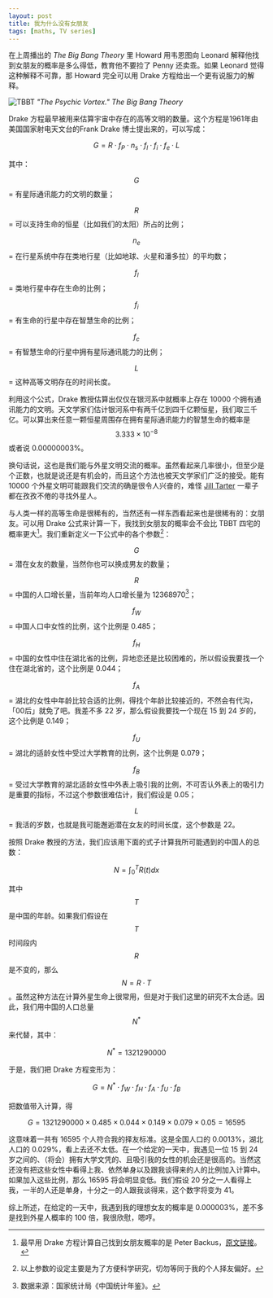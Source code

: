 ```yaml
---
layout: post
title: 我为什么没有女朋友
tags: [maths, TV series]
---
```


在上周播出的 _The Big Bang Theory_ 里 Howard 用韦恩图向 Leonard 解释他找到女朋友的概率是多么得低，教育他不要捡了 Penny 还卖乖。如果 Leonard 觉得这种解释不可靠，那 Howard 完全可以用 Drake 方程给出一个更有说服力的解释。

![TBBT](http://ww4.sinaimg.cn/large/abb3ee10gw1eywdk3crqyj20zk0k0ah1.jpg)
_"The Psychic Vortex." The Big Bang Theory_

Drake 方程最早被用来估算宇宙中存在的高等文明的数量。这个方程是1961年由美国国家射电天文台的Frank Drake 博士提出来的，可以写成：

$$
G=R\cdot f_P\cdot n_s\cdot f_l\cdot f_i\cdot f_e\cdot L
$$

其中：

$$G$$ = 有星际通讯能力的文明的数量；

$$R$$ = 可以支持生命的恒星（比如我们的太阳）所占的比例；

$$n_e$$ = 在行星系统中存在类地行星（比如地球、火星和潘多拉）的平均数；

$$f_l$$ = 类地行星中存在生命的比例；

$$f_i$$ = 有生命的行星中存在智慧生命的比例；

$$f_c$$ = 有智慧生命的行星中拥有星际通讯能力的比例；

$$L$$ = 这种高等文明存在的时间长度。

利用这个公式，Drake 教授估算出仅仅在银河系中就概率上存在 10000 个拥有通讯能力的文明。天文学家们估计银河系中有两千亿到四千亿颗恒星，我们取三千亿。可以算出来任意一颗恒星周围存在拥有星际通讯能力的智慧生命的概率是 $$3.333\times10^{-8}$$ 或者说 0.00000003%。

换句话说，这也是我们能与外星文明交流的概率。虽然看起来几率很小，但至少是个正数，也就是说还是有机会的，而且这个方法也被天文学家们广泛的接受。能有 10000 个外星文明可能跟我们交流的确是很令人兴奋的，难怪 [Jill Tarter](/2009/jill-tarter/) 一辈子都在孜孜不倦的寻找外星人。

与人类一样的高等生命是很稀有的，当然还有一样东西看起来也是很稀有的：女朋友。可以用 Drake 公式来计算一下，我找到女朋友的概率会不会比 TBBT 四宅的概率更大[^1]。我们重新定义一下公式中的各个参数[^2]：

$$G$$ = 潜在女友的数量，当然你也可以换成男友的数量；

$$R$$ = 中国的人口增长量，当前年均人口增长量为 12368970[^3]；

$$f_W$$ = 中国人口中女性的比例，这个比例是 0.485；

$$f_H$$ = 中国的女性中住在湖北省的比例，异地恋还是比较困难的，所以假设我要找一个住在湖北省的，这个比例是 0.044；

$$f_A$$ = 湖北的女性中年龄比较合适的比例，得找个年龄比较接近的，不然会有代沟，「00后」就免了吧。我差不多 22 岁，那么假设我要找一个现在 15 到 24 岁的，这个比例是 0.149；

$$f_U$$ = 湖北的适龄女性中受过大学教育的比例，这个比例是 0.079；

$$f_B$$ = 受过大学教育的湖北适龄女性中外表上吸引我的比例，不可否认外表上的吸引力是重要的指标，不过这个参数很难估计，我们假设是 0.05；

$$L$$ = 我活的岁数，也就是我可能邂逅潜在女友的时间长度，这个参数是 22。

按照 Drake 教授的方法，我们应该用下面的式子计算我所可能遇到的中国人的总数：

$$
N=\int_0^T R(t) dx
$$

其中 $$T$$ 是中国的年龄。如果我们假设在 $$T$$ 时间段内 $$R$$ 是不变的，那么 $$N=R·T$$。虽然这种方法在计算外星生命上很常用，但是对于我们这里的研究不太合适。因此，我们用中国的人口总量 $$N^{\ast}$$ 来代替，其中：

$$
N^{\ast} = 1321290000
$$

于是，我们把 Drake 方程变形为：

$$
G=N^{\ast}\cdot f_W\cdot f_H\cdot f_A\cdot f_U\cdot f_B
$$

把数值带入计算，得

$$
G = 1321290000\times 0.485\times 0.044\times 0.149\times 0.079\times 0.05 = 16595
$$

这意味着一共有 16595 个人符合我的择友标准。这是全国人口的 0.0013%，湖北人口的 0.029%，看上去还不太低。在一个给定的一天中，我遇见一位 15 到 24 岁之间的、（将会）拥有大学文凭的、且吸引我的女性的机会还是很高的。当然这还没有把这些女性中看得上我、依然单身以及跟我谈得来的人的比例加入计算中。如果加入这些比例，那么 16595 将会明显变低。我们假设 20 分之一人看得上我，一半的人还是单身，十分之一的人跟我谈得来，这个数字将变为 41。

综上所述，在给定的一天中，我遇到我的理想女友的概率是 0.000003%，差不多是找到外星人概率的 100 倍，我很欣慰，嗯哼。

[^1]: 最早用 Drake 方程计算自己找到女朋友概率的是 Peter Backus，[原文链接](http://www2.warwick.ac.uk/fac/soc/economics/staff/phd_students/backus/why_i_dont_have_a_girlfriend.pdf)。

[^2]: 以上参数的设定主要是为了方便科学研究，切勿等同于我的个人择友偏好。

[^3]: 数据来源：国家统计局《中国统计年鉴》。